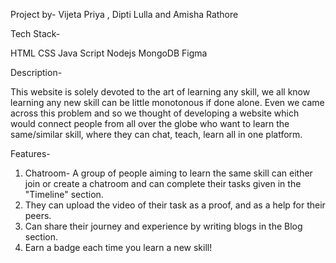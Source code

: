 Project by- Vijeta Priya , Dipti Lulla and Amisha Rathore

Tech Stack-

HTML
CSS
Java Script
Nodejs
MongoDB
Figma

Description-

This website is solely devoted to the art of learning any skill, we all know learning any new skill can be little monotonous if done alone. Even we came across this problem and 
so we thought of developing a website which would connect people from all over the globe who want to learn the same/similar skill, where they can chat, teach, learn all
in one platform. 


Features-

1. Chatroom- A group of people aiming to learn the same skill can either join or create a chatroom and can complete their tasks given in the "Timeline" section.
2. They can upload the video of their task as a proof, and as a help for their peers.
3. Can share their journey and experience by writing blogs in the Blog section.
4. Earn a badge each time you learn a new skill!

